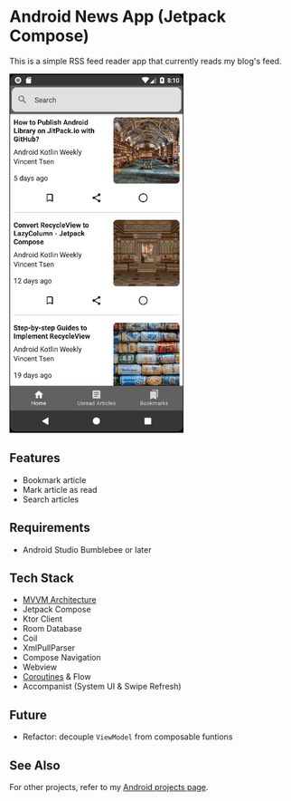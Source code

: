 # Android News App (Jetpack Compose)

This is a simple RSS feed reader app that currently reads my blog's feed. 

![](screenshots/Android_News_Overview.gif)

## Features
- Bookmark article
- Mark article as read
- Search articles

## Requirements
- Android Studio Bumblebee or later

## Tech Stack
- [MVVM Architecture](https://vtsen.hashnode.dev/mvc-vs-mvp-vs-mvvm-design-patterns)
- Jetpack Compose
- Ktor Client
- Room Database
- Coil
- XmlPullParser
- Compose Navigation
- Webview
- [Coroutines](https://vtsen.hashnode.dev/kotlin-coroutines-basics-simple-android-app-demo) & Flow
- Accompanist (System UI & Swipe Refresh)

## Future
- Refactor: decouple `ViewModel` from composable funtions

## See Also
For other projects, refer to my [Android projects page](https://vtsen.hashnode.dev/projects).
